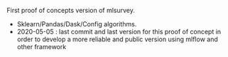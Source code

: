 First proof of concepts version of mlsurvey.

- Sklearn/Pandas/Dask/Config algorithms.
- 2020-05-05 : last commit and last version for this proof of concept in order to develop a more reliable and public version using mlflow and other framework

